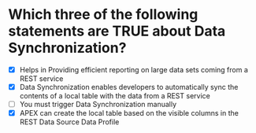 # Which three of the following statements are TRUE about Data Synchronization?

- [x] Helps in Providing efficient reporting on large data sets coming from a REST service
- [x] Data Synchronization enables developers to automatically sync the contents of a local table with the data from a REST service
- [ ] You must trigger Data Synchronization manually
- [x] APEX can create the local table based on the visible columns in the REST Data Source Data Profile